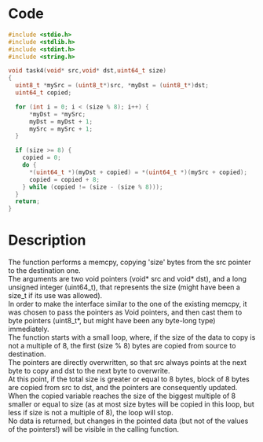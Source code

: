 # Code

```c
#include <stdio.h>
#include <stdlib.h>
#include <stdint.h>
#include <string.h>

void task4(void* src,void* dst,uint64_t size)
{
  uint8_t *mySrc = (uint8_t*)src, *myDst = (uint8_t*)dst;
  uint64_t copied;

  for (int i = 0; i < (size % 8); i++) {
      *myDst = *mySrc;
      myDst = myDst + 1;
      mySrc = mySrc + 1;
  }

  if (size >= 8) {
    copied = 0;
    do {
      *(uint64_t *)(myDst + copied) = *(uint64_t *)(mySrc + copied);
      copied = copied + 8;
    } while (copied != (size - (size % 8)));
  }
  return;
}
```

# Description

The function performs a memcpy, copying 'size' bytes from the src pointer to the destination one.  
The arguments are two void pointers (void* src and void* dst), and a long unsigned integer (uint64_t), that represents the size (might have been a size_t if its use was allowed).  
In order to make the interface similar to the one of the existing memcpy, it was chosen to pass the pointers as Void pointers, and then cast them to byte pointers (uint8_t*, but might have been any byte-long type) immediately.  
The function starts with a small loop, where, if the size of the data to copy is not a multiple of 8, the first (size % 8) bytes are copied from source to destination.  
The pointers are directly overwritten, so that src always points at the next byte to copy and dst to the next byte to overwrite.  
At this point, if the total size is greater or equal to 8 bytes, block of 8 bytes are copied from src to dst, and the pointers are consequently updated.  
When the copied variable reaches the size of the biggest multiple of 8 smaller or equal to size (as at most size bytes will be copied in this loop, but less if size is not a multiple of 8), the loop will stop.  
No data is returned, but changes in the pointed data (but not of the values of the pointers!) will be visible in the calling function.  
